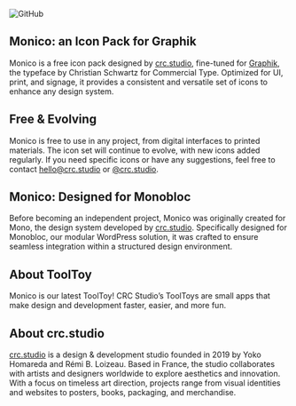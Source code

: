 ![GitHub](https://github.com/user-attachments/assets/0b440d25-6df2-414d-853a-91bfd782fa42)

## Monico: an Icon Pack for Graphik

Monico is a free icon pack designed by [crc.studio](https://crc.studio/), fine-tuned for [Graphik](https://commercialtype.com/catalog/graphik), the typeface by Christian Schwartz for Commercial Type. Optimized for UI, print, and signage, it provides a consistent and versatile set of icons to enhance any design system.

## Free & Evolving
Monico is free to use in any project, from digital interfaces to printed materials. The icon set will continue to evolve, with new icons added regularly. If you need specific icons or have any suggestions, feel free to contact [hello@crc.studio](mailto:hello@crc.studio) or [@crc.studio](https://www.instagram.com/crc.studio/).

## Monico: Designed for Monobloc

Before becoming an independent project, Monico was originally created for Mono, the design system developed by [crc.studio](https://crc.studio/). Specifically designed for Monobloc, our modular WordPress solution, it was crafted to ensure seamless integration within a structured design environment.

## About ToolToy

Monico is our latest ToolToy! CRC Studio’s ToolToys are small apps that make design and development faster, easier, and more fun.

## About crc.studio

[crc.studio](https://crc.studio/) is a design & development studio founded in 2019 by Yoko Homareda and Rémi B. Loizeau. Based in France, the studio collaborates with artists and designers worldwide to explore aesthetics and innovation. With a focus on timeless art direction, projects range from visual identities and websites to posters, books, packaging, and merchandise.

